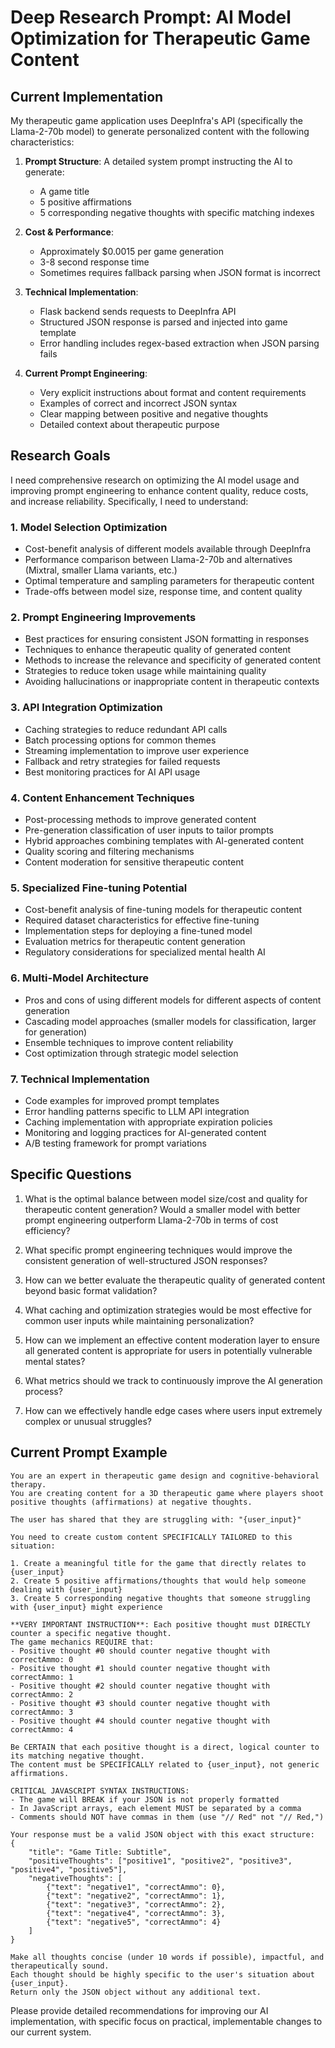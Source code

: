 # Deep Research Prompt: AI Model Optimization for Therapeutic Game Content

## Current Implementation

My therapeutic game application uses DeepInfra's API (specifically the Llama-2-70b model) to generate personalized content with the following characteristics:

1. **Prompt Structure**: A detailed system prompt instructing the AI to generate:
   - A game title
   - 5 positive affirmations
   - 5 corresponding negative thoughts with specific matching indexes

2. **Cost & Performance**:
   - Approximately $0.0015 per game generation
   - 3-8 second response time
   - Sometimes requires fallback parsing when JSON format is incorrect

3. **Technical Implementation**:
   - Flask backend sends requests to DeepInfra API
   - Structured JSON response is parsed and injected into game template
   - Error handling includes regex-based extraction when JSON parsing fails

4. **Current Prompt Engineering**:
   - Very explicit instructions about format and content requirements
   - Examples of correct and incorrect JSON syntax
   - Clear mapping between positive and negative thoughts
   - Detailed context about therapeutic purpose

## Research Goals

I need comprehensive research on optimizing the AI model usage and improving prompt engineering to enhance content quality, reduce costs, and increase reliability. Specifically, I need to understand:

### 1. Model Selection Optimization

- Cost-benefit analysis of different models available through DeepInfra
- Performance comparison between Llama-2-70b and alternatives (Mixtral, smaller Llama variants, etc.)
- Optimal temperature and sampling parameters for therapeutic content
- Trade-offs between model size, response time, and content quality

### 2. Prompt Engineering Improvements

- Best practices for ensuring consistent JSON formatting in responses
- Techniques to enhance therapeutic quality of generated content
- Methods to increase the relevance and specificity of generated content
- Strategies to reduce token usage while maintaining quality
- Avoiding hallucinations or inappropriate content in therapeutic contexts

### 3. API Integration Optimization

- Caching strategies to reduce redundant API calls
- Batch processing options for common themes
- Streaming implementation to improve user experience
- Fallback and retry strategies for failed requests
- Best monitoring practices for AI API usage

### 4. Content Enhancement Techniques

- Post-processing methods to improve generated content
- Pre-generation classification of user inputs to tailor prompts
- Hybrid approaches combining templates with AI-generated content
- Quality scoring and filtering mechanisms
- Content moderation for sensitive therapeutic content

### 5. Specialized Fine-tuning Potential

- Cost-benefit analysis of fine-tuning models for therapeutic content
- Required dataset characteristics for effective fine-tuning
- Implementation steps for deploying a fine-tuned model
- Evaluation metrics for therapeutic content generation
- Regulatory considerations for specialized mental health AI

### 6. Multi-Model Architecture

- Pros and cons of using different models for different aspects of content generation
- Cascading model approaches (smaller models for classification, larger for generation)
- Ensemble techniques to improve content reliability
- Cost optimization through strategic model selection

### 7. Technical Implementation

- Code examples for improved prompt templates
- Error handling patterns specific to LLM API integration
- Caching implementation with appropriate expiration policies
- Monitoring and logging practices for AI-generated content
- A/B testing framework for prompt variations

## Specific Questions

1. What is the optimal balance between model size/cost and quality for therapeutic content generation? Would a smaller model with better prompt engineering outperform Llama-2-70b in terms of cost efficiency?

2. What specific prompt engineering techniques would improve the consistent generation of well-structured JSON responses?

3. How can we better evaluate the therapeutic quality of generated content beyond basic format validation?

4. What caching and optimization strategies would be most effective for common user inputs while maintaining personalization?

5. How can we implement an effective content moderation layer to ensure all generated content is appropriate for users in potentially vulnerable mental states?

6. What metrics should we track to continuously improve the AI generation process?

7. How can we effectively handle edge cases where users input extremely complex or unusual struggles?

## Current Prompt Example

```
You are an expert in therapeutic game design and cognitive-behavioral therapy.
You are creating content for a 3D therapeutic game where players shoot positive thoughts (affirmations) at negative thoughts.

The user has shared that they are struggling with: "{user_input}"

You need to create custom content SPECIFICALLY TAILORED to this situation:

1. Create a meaningful title for the game that directly relates to {user_input}
2. Create 5 positive affirmations/thoughts that would help someone dealing with {user_input}
3. Create 5 corresponding negative thoughts that someone struggling with {user_input} might experience

**VERY IMPORTANT INSTRUCTION**: Each positive thought must DIRECTLY counter a specific negative thought.
The game mechanics REQUIRE that:
- Positive thought #0 should counter negative thought with correctAmmo: 0
- Positive thought #1 should counter negative thought with correctAmmo: 1
- Positive thought #2 should counter negative thought with correctAmmo: 2
- Positive thought #3 should counter negative thought with correctAmmo: 3
- Positive thought #4 should counter negative thought with correctAmmo: 4

Be CERTAIN that each positive thought is a direct, logical counter to its matching negative thought.
The content must be SPECIFICALLY related to {user_input}, not generic affirmations.

CRITICAL JAVASCRIPT SYNTAX INSTRUCTIONS:
- The game will BREAK if your JSON is not properly formatted
- In JavaScript arrays, each element MUST be separated by a comma
- Comments should NOT have commas in them (use "// Red" not "// Red,")

Your response must be a valid JSON object with this exact structure:
{
    "title": "Game Title: Subtitle",
    "positiveThoughts": ["positive1", "positive2", "positive3", "positive4", "positive5"],
    "negativeThoughts": [
        {"text": "negative1", "correctAmmo": 0},
        {"text": "negative2", "correctAmmo": 1},
        {"text": "negative3", "correctAmmo": 2},
        {"text": "negative4", "correctAmmo": 3},
        {"text": "negative5", "correctAmmo": 4}
    ]
}

Make all thoughts concise (under 10 words if possible), impactful, and therapeutically sound.
Each thought should be highly specific to the user's situation about {user_input}.
Return only the JSON object without any additional text.
```

Please provide detailed recommendations for improving our AI implementation, with specific focus on practical, implementable changes to our current system. 